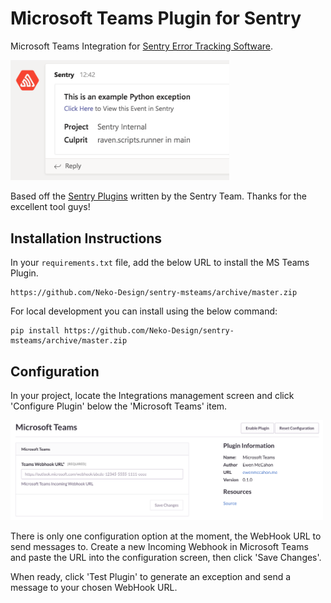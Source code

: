 # Microsoft Teams Plugin for Sentry

Microsoft Teams Integration for [Sentry Error Tracking Software](https://sentry.io/welcome/).

<img src="sample_exception.png" width="350">

Based off the [Sentry Plugins](https://github.com/getsentry/sentry-plugins) written by the Sentry Team. Thanks for the excellent tool guys!

## Installation Instructions

In your `requirements.txt` file, add the below URL to install the MS Teams Plugin.

```
https://github.com/Neko-Design/sentry-msteams/archive/master.zip
```

For local development you can install using the below command:

```
pip install https://github.com/Neko-Design/sentry-msteams/archive/master.zip
```

## Configuration

In your project, locate the Integrations management screen and click 'Configure Plugin' below the 'Microsoft Teams' item.

<img src="teams_plugin.png" width="500">

There is only one configuration option at the moment, the WebHook URL to send messages to. Create a new Incoming Webhook in Microsoft Teams and paste the URL into the configuration screen, then click 'Save Changes'.

When ready, click 'Test Plugin' to generate an exception and send a message to your chosen WebHook URL.
